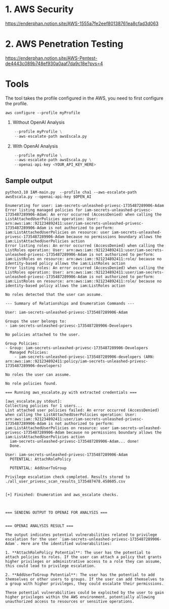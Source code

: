 # 1. AWS Security
https://enderphan.notion.site/AWS-1555a7fe2eef80138761ea8cfad3d063

# 2. AWS Penetration Testing
https://enderphan.notion.site/AWS-Pentest-de4443c089b748ef930a0aaf7da9c18e?pvs=4

# Tools

The tool takes the profile configured in the AWS, you need to first configure the profile.

```aws configure --profile myProfile```

1. Without OpenAI Analysis

```./IAM-main.py \
    --profile myProfile \
    --aws-escalate-path awsEscala.py
```

2. With OpenAI Analysis

```./IAM-main.py \
    --profile myProfile \
    --aws-escalate-path awsEscala.py \
    --openai-api-key <YOUR_API_KEY_HERE>
```

## Sample output

```
python3.10 IAM-main.py  --profile cha1 --aws-escalate-path awsEscala.py --openai-api-key $OPEN_AI

Enumerating for user: iam-secrets-unleashed-privesc-1735487289906-Adam
Error listing managed policies for iam-secrets-unleashed-privesc-1735487289906-Adam: An error occurred (AccessDenied) when calling the ListAttachedUserPolicies operation: User: arn:aws:iam::921234892411:user/iam-secrets-unleashed-privesc-1735487289906-Adam is not authorized to perform: iam:ListAttachedUserPolicies on resource: user iam-secrets-unleashed-privesc-1735487289906-Adam because no permissions boundary allows the iam:ListAttachedUserPolicies action
Error listing roles: An error occurred (AccessDenied) when calling the ListRoles operation: User: arn:aws:iam::921234892411:user/iam-secrets-unleashed-privesc-1735487289906-Adam is not authorized to perform: iam:ListRoles on resource: arn:aws:iam::921234892411:role/ because no identity-based policy allows the iam:ListRoles action
Error listing roles: An error occurred (AccessDenied) when calling the ListRoles operation: User: arn:aws:iam::921234892411:user/iam-secrets-unleashed-privesc-1735487289906-Adam is not authorized to perform: iam:ListRoles on resource: arn:aws:iam::921234892411:role/ because no identity-based policy allows the iam:ListRoles action

No roles detected that the user can assume.

--- Summary of Relationships and Enumeration Commands ---

User: iam-secrets-unleashed-privesc-1735487289906-Adam

Groups the user belongs to:
- iam-secrets-unleashed-privesc-1735487289906-Developers

No policies attached to the user.

Group Policies:
- Group: iam-secrets-unleashed-privesc-1735487289906-Developers
  Managed Policies:
    - iam-secrets-unleashed-privesc-1735487289906-developers (ARN: arn:aws:iam::921234892411:policy/iam-secrets-unleashed-privesc-1735487289906-developers)

No roles the user can assume.

No role policies found.

=== Running aws_escalate.py with extracted credentials ===

[aws_escalate.py stdout]:
Collecting policies for 1 users...
List attached user policies failed: An error occurred (AccessDenied) when calling the ListAttachedUserPolicies operation: User: arn:aws:iam::921234892411:user/iam-secrets-unleashed-privesc-1735487289906-Adam is not authorized to perform: iam:ListAttachedUserPolicies on resource: user iam-secrets-unleashed-privesc-1735487289906-Adam because no permissions boundary allows the iam:ListAttachedUserPolicies action
  iam-secrets-unleashed-privesc-1735487289906-Adam... done!
  Done.

User: iam-secrets-unleashed-privesc-1735487289906-Adam
  POTENTIAL: AttachRolePolicy

  POTENTIAL: AddUserToGroup

Privilege escalation check completed. Results stored to ./all_user_privesc_scan_results_1735487478.458605.csv


[+] Finished: Enumeration and aws_escalate checks.



=== SENDING OUTPUT TO OPENAI FOR ANALYSIS ===


=== OPENAI ANALYSIS RESULT ===

The output indicates potential vulnerabilities related to privilege escalation for the user `iam-secrets-unleashed-privesc-1735487289906-Adam`. Here are the identified vulnerabilities:

1. **AttachRolePolicy Potential**: The user has the potential to attach policies to roles. If the user can attach a policy that grants higher privileges or administrative access to a role they can assume, this could lead to privilege escalation.

2. **AddUserToGroup Potential**: The user has the potential to add themselves or other users to groups. If the user can add themselves to a group with higher privileges, they could escalate their permissions.

These potential vulnerabilities could be exploited by the user to gain higher privileges within the AWS environment, potentially allowing unauthorized access to resources or sensitive operations.
```